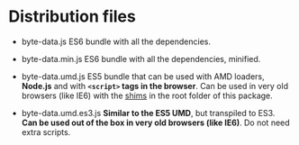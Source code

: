 # Distribution files

- byte-data.js
ES6 bundle with all the dependencies.

- byte-data.min.js
ES6 bundle with all the dependencies, minified.

- byte-data.umd.js
ES5 bundle that can be used with AMD loaders, **Node.js** and with **```<script>``` tags in the browser**. Can be used in very old browsers (like IE6) with the [shims](../shims.js) in the root folder of this package.

- byte-data.umd.es3.js
**Similar to the ES5 UMD**, but transpiled to ES3. **Can be used out of the box in very old browsers (like IE6)**. Do not need extra scripts.
